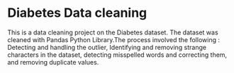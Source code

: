 # Diabetes Data cleaning 
This is a data cleaning project on the Diabetes dataset. The dataset was cleaned with Pandas Python Library.The process involved the following : Detecting and handling the outlier, Identifying and removing strange characters in the dataset, detecting misspelled words and correcting them, and removing duplicate values.
